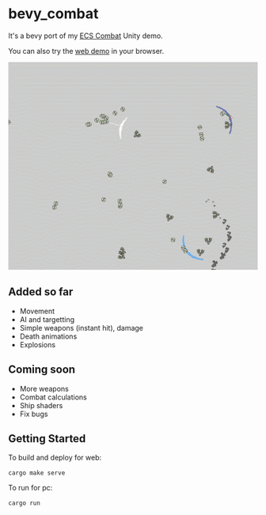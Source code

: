 # bevy_combat

It's a bevy port of my [ECS Combat](https://github.com/ElliotB256/ECSCombat/) Unity demo.

You can also try the [web demo](https://elliotb256.github.io/bevy_combat/) in your browser.

![demo scene](media/demo.gif)

## Added so far

* Movement
* AI and targetting
* Simple weapons (instant hit), damage
* Death animations
* Explosions

## Coming soon

* More weapons
* Combat calculations
* Ship shaders
* Fix bugs

## Getting Started

To build and deploy for web:
```
cargo make serve
```

To run for pc:
```
cargo run
```
